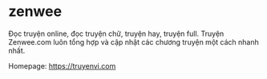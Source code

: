 # zenwee
Đọc truyện online, đọc truyện chữ, truyện hay, truyện full. Truyện Zenwee.com luôn tổng hợp và cập nhật các chương truyện một cách nhanh nhất.

Homepage: https://truyenvi.com
